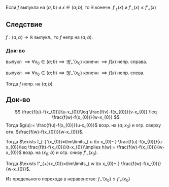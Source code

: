 Если $f$ выпукла на $\langle a,b \rangle$ и $x \in (a;b)$, то $\exists$ конечн. $f'_{\pm}(x)$ и $f'_{-}(x)\leq f'_{+}(x)$
## Следствие

$f:\langle a,b \rangle\to \mathbb{R}$ выпукл., то $f$ непр на $(a;b)$.
### Док-во

выпукл $\implies \forall x_{0} \in(a;b)\implies \exists f_{+}'(x_{0})$ конечн $\implies f(x)$ непр. справа.

выпукл $\implies \forall x_{0} \in(a;b)\implies \exists f_{-}'(x_{0})$ конечн $\implies f(x)$ непр. слева.

Тогда $f$ непр. на $(a;b)$.
## Док-во

$$
\frac{f(u)-f(x_{0})}{u-x_{0}}\leq \frac{f(v)-f(x_{0})}{v-x_{0}} \leq \frac{f(w)-f(x_{0})}{w-x_{0}}
$$
Тогда $g(u):= \frac{f(u)-f(x_{0})}{u-x_{0}}$ возр. на $\langle a;x_{0})$ и огр. сверху отн. $\frac{f(w)-f(x_{0})}{w-x_{0}}$.

Тогда $\exists f_{-}'(x_{0})=\lim\limits_{ u \to x_{0}- } \frac{f(u)-f(x_{0})}{u-x_{0}}\leq \frac{f(t)-f(x_{0})}{t-x_{0}}\implies h(w):= \frac{f(w)-f(x_{0})}{w-x_{0}}$ возр. на $(x_{0};b\rangle$
 и огр. снизу $f'_{-}(x_{0})$.

Тогда $\exists f'_{+}(x_{0})=\lim\limits_{ w \to x_{0}+ } \frac{f(w)-f(x_{0})}{w-x_{0}}$. 

Из предельного перехода в неравенстве: $f_{-}'(x_{0})\leq f'_{+}(x_{0})$